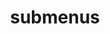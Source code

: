 ---
layout: page
title: submenus
nav: false
nav_order: 0
dropdown: false
children:
    - title: publications
      permalink: /publications/
    - title: divider
    - title: projects
      permalink: /projects/
---